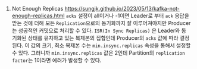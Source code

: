 1. Not Enough Replicas
	https://sungjk.github.io/2023/05/13/kafka-not-enough-replicas.html
	 `acks` 설정이 all이거나 -1이면 Leader로 부터 `ack` 응답을 받는 것에 더해 모든 `Replication`으로의 동기화까지 잘 이루어져야지만 Producer는 성공적인 커밋으로 처리할 수 있다.
	 `ISR(In Sync Replicas)` 은 Leader와 동기화된 상태를 유지하고 있는 복제본의 집합인데 Producer의 `acks` 값에 따라 결정된다. 이 값의 크기, 최소 복제본 수는 `min.insync.replicas` 속성을 통해서 설정할 수 있다. 그러니까 `min.insync.replicas` 값은 2인데 Partition의 `replication factor`는 1이라면 에러가 발생할 수 있다.